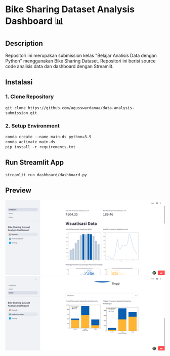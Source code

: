 # Bike Sharing Dataset Analysis Dashboard 📊

## Description
Repositori ini merupakan submission kelas "Belajar Analisis Data dengan Python" menggunakan Bike Sharing Dataset. Repositori ini berisi source code analisis data dan dashboard dengan Streamlit.


## Instalasi

### 1. Clone Repository
```
git clone https://github.com/agusswardanaa/data-analysis-submission.git
```

### 2. Setup Environment
```
conda create --name main-ds python=3.9
conda activate main-ds
pip install -r requirements.txt
```

## Run Streamlit App
```
streamlit run dashboard/dashboard.py
```

## Preview
![Preview 1](https://github.com/agusswardanaa/data-analysis-submission/blob/main/assets/preview-1.png)
![Preview 2](https://github.com/agusswardanaa/data-analysis-submission/blob/main/assets/preview-2.png)
